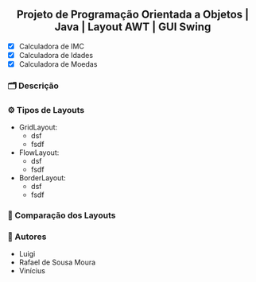 <h2 align="center"> Projeto de Programação Orientada a Objetos | Java | Layout AWT | GUI Swing</h2>

  
- [x] Calculadora de IMC
- [x] Calculadora de Idades
- [x] Calculadora de Moedas
      
<h3 align="left"> 🗂️ Descrição </h3>

<h3 align="left"> ⚙️ Tipos de Layouts </h3>

- GridLayout:
  - dsf 
  - fsdf
- FlowLayout:
  - dsf 
  - fsdf
- BorderLayout:
  - dsf 
  - fsdf

<h3 align="left"> 🎯 Comparação dos Layouts </h3>

<h3 align="left"> 🙋 Autores </h3>

- Luigi
- Rafael de Sousa Moura
- Vinícius


    


